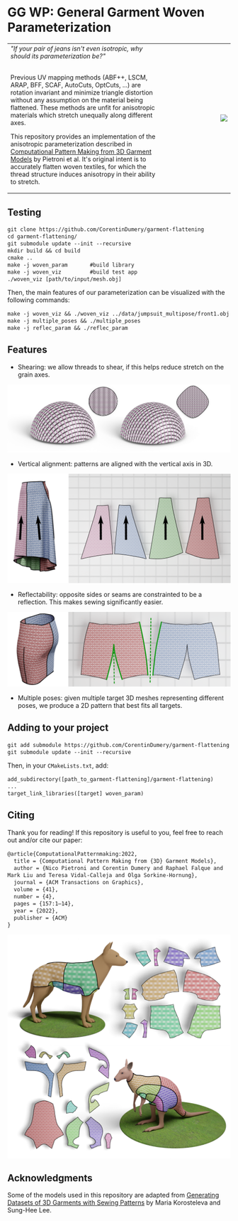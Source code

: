 
# GG WP: General Garment Woven Parameterization

<table>
    <tr align="middle" >
          <td width="70%" align="left">
          <i>"If your pair of jeans isn't even isotropic, why should its parameterization be?"</i> </br></br>

Previous UV mapping methods (ABF++, LSCM, ARAP, BFF, SCAF, AutoCuts, OptCuts, ...) are rotation invariant and minimize triangle distortion without any assumption on the material being flattened. These methods are unfit for anisotropic materials which stretch unequally along different axes.  

This repository provides an implementation of the anisotropic parameterization described in <a href="https://igl.ethz.ch/projects/computational-patternmaking/computational-pattern-making-paper.pdf">Computational Pattern Making from 3D Garment Models</a> by Pietroni et al.
It's original intent is to accurately flatten woven textiles, for which the thread structure induces
anisotropy in their ability to stretch.</td>
          <td width="30%"><img style="float: right;" src="images/woven_viz.gif" margin="35px"></td>
    </tr>
</table>

## Testing

```
git clone https://github.com/CorentinDumery/garment-flattening
cd garment-flattening/
git submodule update --init --recursive
mkdir build && cd build
cmake ..
make -j woven_param       #build library
make -j woven_viz         #build test app
./woven_viz [path/to/input/mesh.obj]
```

Then, the main features of our parameterization can be visualized with the following commands:
```
make -j woven_viz && ./woven_viz ../data/jumpsuit_multipose/front1.obj
make -j multiple_poses && ./multiple_poses
make -j reflec_param && ./reflec_param
```

## Features

* Shearing: we allow threads to shear, if this helps reduce stretch on the grain axes.

![teaser](images/both_semispheres.png)

* Vertical alignment: patterns are aligned with the vertical axis in 3D.

![teaser](images/align_viz.png)

* Reflectability: opposite sides or seams are constrainted to be a reflection. This makes sewing significantly easier.

![teaser](images/reflec_illus.png)

* Multiple poses: given multiple target 3D meshes representing different poses, we produce a 2D pattern that best fits all targets.

## Adding to your project

```
git add submodule https://github.com/CorentinDumery/garment-flattening
git submodule update --init --recursive
```

Then, in your `CMakeLists.txt`, add:
```
add_subdirectory([path_to_garment-flattening]/garment-flattening)
...
target_link_libraries([target] woven_param)
```

## Citing

Thank you for reading! If this repository is useful to you, feel free to reach out and/or cite our paper:

```
@article{ComputationalPatternmaking:2022,
  title = {Computational Pattern Making from {3D} Garment Models},
  author = {Nico Pietroni and Corentin Dumery and Raphael Falque and Mark Liu and Teresa Vidal-Calleja and Olga Sorkine-Hornung},
  journal = {ACM Transactions on Graphics},
  volume = {41},
  number = {4},
  pages = {157:1–14},
  year = {2022},
  publisher = {ACM}
}
```

![animals_figure](images/animals.png)

## Acknowledgments

Some of the models used in this repository are adapted from
[Generating Datasets of 3D Garments with Sewing Patterns](https://zenodo.org/record/5267549#.YhepENso_mF) by Maria Korosteleva and Sung-Hee Lee.
